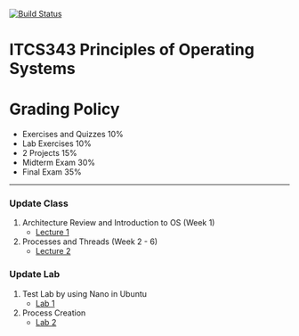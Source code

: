 [![Build Status](https://travis-ci.org/SunatP/ITCS343_OS.svg?branch=master)](https://travis-ci.org/SunatP/ITCS343_OS)
# ITCS343 Principles of Operating Systems

# Grading Policy
* Exercises and Quizzes  10%
* Lab Exercises 10%
* 2 Projects 15%
* Midterm Exam 30%
* Final Exam 35%
----
### Update Class 
 1. Architecture Review and Introduction to OS (Week 1)
    * [Lecture 1](https://github.com/SunatP/ITCS343_OS/tree/master/Week1)
 2. Processes and Threads (Week 2 - 6)
    * [Lecture 2](https://github.com/SunatP/ITCS343_OS/tree/master/Week2)


### Update Lab
1. Test Lab by using Nano in Ubuntu
   * [Lab 1](https://github.com/SunatP/ITCS343_OS/tree/master/Lab1)
2. Process Creation
   * [Lab 2](https://github.com/SunatP/ITCS343_OS/tree/master/Lab2)
